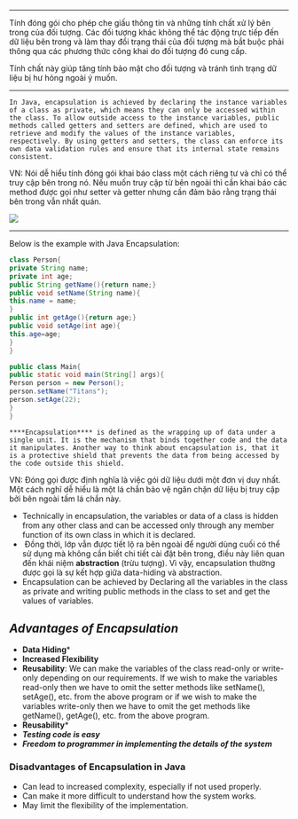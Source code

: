 
---


Tính đóng gói cho phép che giấu thông tin và những tính chất xử lý bên trong của đối tượng. Các đối tượng khác không thể tác động trực tiếp đến dữ liệu bên trong và làm thay đổi trạng thái của đối tượng mà bắt buộc phải thông qua các phương thức công khai do đối tượng đó cung cấp.

Tính chất này giúp tăng tính bảo mật cho đối tượng và tránh tình trạng dữ liệu bị hư hỏng ngoài ý muốn.


---
	In Java, encapsulation is achieved by declaring the instance variables of a class as private, which means they can only be accessed within the class. To allow outside access to the instance variables, public methods called getters and setters are defined, which are used to retrieve and modify the values of the instance variables, respectively. By using getters and setters, the class can enforce its own data validation rules and ensure that its internal state remains consistent.

VN:
	Nói dễ hiểu tính đóng gói khai báo class một cách riêng tư và chỉ có thể truy cập bên trong nó. Nếu muốn truy cập từ bên ngoài thì cần khai báo các method được gọi như setter và getter nhưng cần đảm bảo rằng trạng thái bên trong vẫn nhất quán.

![](https://media.geeksforgeeks.org/wp-content/uploads/Encapsulation.jpg)

---
Below is the example with Java Encapsulation:

```Java
class Person{
private String name;
private int age;
public String getName(){return name;}
public void setName(String name){
this.name = name;
}
public int getAge(){return age;}
public void setAge(int age){
this.age=age;
}
}

public class Main{
public static void main(String[] args){
Person person = new Person();
person.setName("Titans");
person.setAge(22);
}
}
```


	****Encapsulation**** is defined as the wrapping up of data under a single unit. It is the mechanism that binds together code and the data it manipulates. Another way to think about encapsulation is, that it is a protective shield that prevents the data from being accessed by the code outside this shield.

VN:
	Đóng gọi được định nghĩa là việc gói dữ liệu dưới một đơn vị duy nhất. Một cách nghĩ dễ hiểu là một lá chắn bảo vệ ngăn chặn dữ liệu bị truy cập bởi bên ngoài tấm lá chắn này.

- Technically in encapsulation, the variables or data of a class is hidden from any other class and can be accessed only through any member function of its own class in which it is declared.
-  Đồng thời, lớp vẫn được tiết lộ ra bên ngoài để người dùng cuối có thể sử dụng mà không cần biết chi tiết cài đặt bên trong, điều này liên quan đến khái niệm **abstraction** (trừu tượng). Vì vậy, encapsulation thường được gọi là sự kết hợp giữa data-hiding và abstraction.
- Encapsulation can be achieved by Declaring all the variables in the class as private and writing public methods in the class to set and get the values of variables.
## ***Advantages of Encapsulation***

- **Data Hiding***
- **Increased Flexibility**
- **Reusability**: We can make the variables of the class read-only or write-only depending on our requirements. If we wish to make the variables read-only then we have to omit the setter methods like setName(), setAge(), etc. from the above program or if we wish to make the variables write-only then we have to omit the get methods like getName(), getAge(), etc. from the above program.
- **Reusability***
- ***Testing code is easy***
- ***Freedom to programmer in implementing the details of the system***

### Disadvantages of Encapsulation in Java

- Can lead to increased complexity, especially if not used properly.
- Can make it more difficult to understand how the system works.
- May limit the flexibility of the implementation.